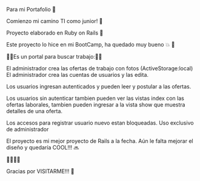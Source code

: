 Para mi Portafolio :pushpin:

Comienzo mi camino TI como junior! :beginner:

Proyecto elaborado en Ruby on Rails :gem:

Este proyecto lo hice en mi BootCamp, ha quedado muy bueno :collision: :dizzy:

  :diamond_shape_with_a_dot_inside::diamond_shape_with_a_dot_inside:Es un portal para buscar trabajo::diamond_shape_with_a_dot_inside::diamond_shape_with_a_dot_inside:
  
  El administrador crea las ofertas de trabajo con fotos (ActiveStorage:local)
  El administrador crea las cuentas de usuarios y las edita.
  
  Los usuarios ingresan autenticados y pueden leer y postular a las ofertas.
  
  Los usuarios sin autenticar tambien pueden ver las vistas index con las ofertas           laborales, 
  tambien pueden ingresar a la vista show que muestra detalles de una oferta.
  
  Los accesos para registrar usuario nuevo estan bloqueadas. Uso exclusivo de               administrador
  
  El proyecto es mi mejor proyecto de Rails a la fecha. Aún le falta mejorar el diseño y    quedaría COOL!!! :soon:
  
:diamond_shape_with_a_dot_inside::diamond_shape_with_a_dot_inside::diamond_shape_with_a_dot_inside::diamond_shape_with_a_dot_inside:

Gracias por VISITARME!!! :raised_hands:


